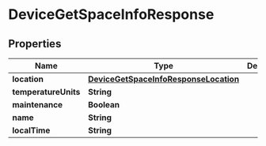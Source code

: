 

# DeviceGetSpaceInfoResponse


## Properties

| Name | Type | Description | Notes |
|------------ | ------------- | ------------- | -------------|
|**location** | [**DeviceGetSpaceInfoResponseLocation**](DeviceGetSpaceInfoResponseLocation.md) |  |  [optional] |
|**temperatureUnits** | **String** |  |  [optional] |
|**maintenance** | **Boolean** |  |  [optional] |
|**name** | **String** |  |  [optional] |
|**localTime** | **String** |  |  [optional] |



